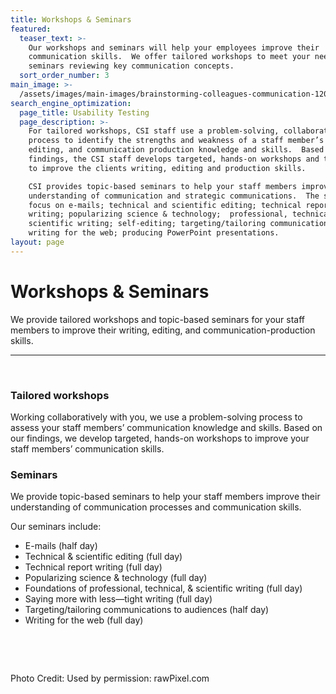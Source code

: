 ```yaml
---
title: Workshops & Seminars
featured:
  teaser_text: >-
    Our workshops and seminars will help your employees improve their
    communication skills.  We offer tailored workshops to meet your needs and
    seminars reviewing key communication concepts.
  sort_order_number: 3
main_image: >-
  /assets/images/main-images/brainstorming-colleagues-communication-1204649_Workshops_Seminars.jpg
search_engine_optimization:
  page_title: Usability Testing
  page_description: >-
    For tailored workshops, CSI staff use a problem-solving, collaborative
    process to identify the strengths and weakness of a staff member’s writing,
    editing, and communication production knowledge and skills.  Based on the
    findings, the CSI staff develops targeted, hands-on workshops and tutorials
    to improve the clients writing, editing and production skills. 

    CSI provides topic-based seminars to help your staff members improve their
    understanding of communication and strategic communications.  The seminar
    focus on e-mails; technical and scientific editing; technical report
    writing; popularizing science & technology;  professional, technical, &
    scientific writing; self-editing; targeting/tailoring communications;
    writing for the web; producing PowerPoint presentations.
layout: page
---
```


# Workshops & Seminars

We provide tailored workshops and topic-based seminars for your staff members to improve their writing, editing, and communication-production skills.&nbsp;&nbsp;

---

&nbsp;

### Tailored workshops

Working collaboratively with you, we use a problem-solving process to assess your staff members’ communication knowledge and skills. Based on our findings, we develop targeted, hands-on workshops to improve your staff members’ communication skills.

### Seminars

We provide topic-based seminars to help your staff members improve their understanding of communication processes and communication skills.

Our seminars include:

* E-mails (half day)
* Technical & scientific editing (full day)
* Technical report writing (full day)
* Popularizing science & technology (full day)
* Foundations of professional, technical, & scientific writing (full day)
* Saying more with less—tight writing (full day)
* Targeting/tailoring communications to audiences (half day)
* Writing for the web (full day)

&nbsp;

&nbsp;

Photo Credit: Used by permission: rawPixel.com